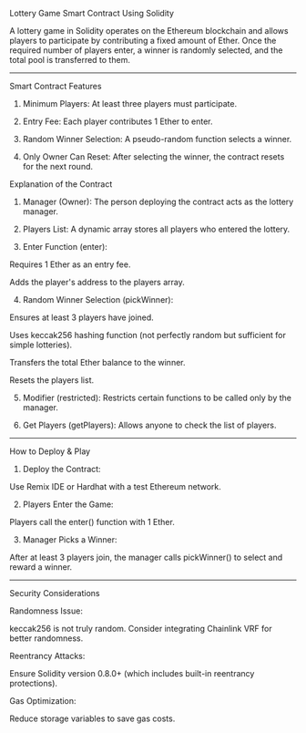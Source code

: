 Lottery Game Smart Contract Using Solidity

A lottery game in Solidity operates on the Ethereum blockchain and allows players to participate by contributing a fixed amount of Ether. Once the required number of players enter, a winner is randomly selected, and the total pool is transferred to them.


---

Smart Contract Features

1. Minimum Players: At least three players must participate.


2. Entry Fee: Each player contributes 1 Ether to enter.


3. Random Winner Selection: A pseudo-random function selects a winner.


4. Only Owner Can Reset: After selecting the winner, the contract resets for the next round.






Explanation of the Contract

1. Manager (Owner): The person deploying the contract acts as the lottery manager.


2. Players List: A dynamic array stores all players who entered the lottery.


3. Enter Function (enter):

Requires 1 Ether as an entry fee.

Adds the player's address to the players array.



4. Random Winner Selection (pickWinner):

Ensures at least 3 players have joined.

Uses keccak256 hashing function (not perfectly random but sufficient for simple lotteries).

Transfers the total Ether balance to the winner.

Resets the players list.



5. Modifier (restricted): Restricts certain functions to be called only by the manager.


6. Get Players (getPlayers): Allows anyone to check the list of players.




---

How to Deploy & Play

1. Deploy the Contract:

Use Remix IDE or Hardhat with a test Ethereum network.



2. Players Enter the Game:

Players call the enter() function with 1 Ether.



3. Manager Picks a Winner:

After at least 3 players join, the manager calls pickWinner() to select and reward a winner.





---

Security Considerations

Randomness Issue:

keccak256 is not truly random. Consider integrating Chainlink VRF for better randomness.


Reentrancy Attacks:

Ensure Solidity version 0.8.0+ (which includes built-in reentrancy protections).


Gas Optimization:

Reduce storage variables to save gas costs.




